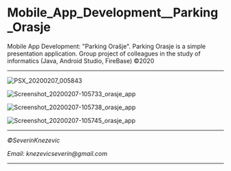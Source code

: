 # Mobile_App_Development__Parking_Orasje
Mobile App Development: "Parking Orašje". Parking Orasje is a simple presentation application. Group project of colleagues in the study of informatics (Java, Android Studio, FireBase) ©2020

****
![PSX_20200207_005843](https://user-images.githubusercontent.com/81822988/114696942-8d969300-9d1d-11eb-99d8-54aa1fb4ed08.jpg)

![Screenshot_20200207-105733_orasje_app](https://user-images.githubusercontent.com/81822988/114696954-90918380-9d1d-11eb-9b15-9ddee9389b13.jpg)

![Screenshot_20200207-105738_orasje_app](https://user-images.githubusercontent.com/81822988/114696958-91c2b080-9d1d-11eb-810a-599b3f06faeb.jpg)

![Screenshot_20200207-105745_orasje_app](https://user-images.githubusercontent.com/81822988/114696969-94250a80-9d1d-11eb-931f-81f817b7bacc.jpg)
****

*©SeverinKnezevic*

_Email: knezevicseverin@gmail.com_

****
